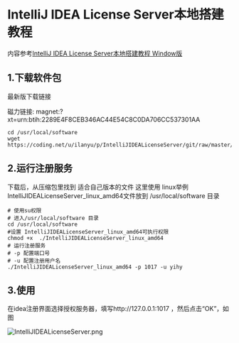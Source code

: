 # IntelliJ IDEA License Server本地搭建教程


内容参考[IntelliJ IDEA License Server本地搭建教程 Window版](http://blog.lanyus.com/archives/174.html "IntelliJ IDEA License Server本地搭建教程")

## 1.下载软件包
最新版下载链接

磁力链接: magnet:?xt=urn:btih:2289E4F8CEB346AC44E54C8C0DA706CC537301AA
```shell
cd /usr/local/software
wget https://coding.net/u/ilanyu/p/IntelliJIDEALicenseServer/git/raw/master/IntelliJIDEALicenseServer_linux_amd64

```

## 2.运行注册服务
下载后，从压缩包里找到 适合自己版本的文件
这里使用 linux举例
IntelliJIDEALicenseServer_linux_amd64文件放到 /usr/local/software 目录

```shell
# 使用su权限
# 进入/usr/local/software 目录
cd /usr/local/software
#设置 IntelliJIDEALicenseServer_linux_amd64可执行权限
chmod +x  ./IntelliJIDEALicenseServer_linux_amd64
# 运行注册服务
# -p 配置端口号
# -u 配置注册用户名
./IntelliJIDEALicenseServer_linux_amd64 -p 1017 -u yihy
```
## 3.使用
在idea注册界面选择授权服务器，填写http://127.0.0.1:1017 ，然后点击“OK”，如图

![IntelliJIDEALicenseServer.png](http://upload-images.jianshu.io/upload_images/2197548-4ca5511d8c99012d.png?imageMogr2/auto-orient/strip%7CimageView2/2/w/1240)
